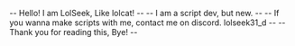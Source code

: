 -- Hello! I am LolSeek, Like lolcat! --
-- I am a script dev, but new. --
-- If you wanna make scripts with me, contact me on discord. lolseek31_d --
-- Thank you for reading this, Bye! --
